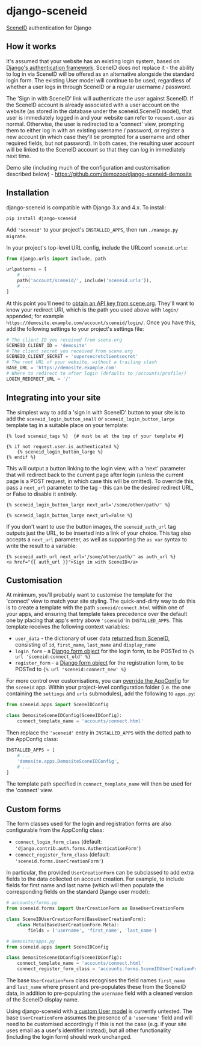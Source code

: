 django-sceneid
==============

[SceneID](https://id.scene.org/) authentication for Django

How it works
------------

It's assumed that your website has an existing login system, based on [Django's authentication framework](https://docs.djangoproject.com/en/stable/topics/auth/). SceneID does not replace it - the ability to log in via SceneID will be offered as an alternative alongside the standard login form. The existing User model will continue to be used, regardless of whether a user logs in through SceneID or a regular username / password.

The 'Sign in with SceneID' link will authenticate the user against SceneID. If the SceneID account is already associated with a user account on the website (as stored in the database under the sceneid.SceneID model), that user is immediately logged in and your website can refer to `request.user` as normal. Otherwise, the user is redirected to a 'connect' view, prompting them to either log in with an existing username / password, or register a new account (in which case they'll be prompted for a username and other required fields, but not password). In both cases, the resulting user account will be linked to the SceneID account so that they can log in immediately next time.

Demo site (including much of the configuration and customisation described below) - https://github.com/demozoo/django-sceneid-demosite

Installation
------------

django-sceneid is compatible with Django 3.x and 4.x. To install:

```shell
pip install django-sceneid
```

Add `'sceneid'` to your project's `INSTALLED_APPS`, then run `./manage.py migrate`.

In your project's top-level URL config, include the URLconf `sceneid.urls`:

```python
from django.urls import include, path

urlpatterns = [
    # ...
    path('account/sceneid/', include('sceneid.urls')),
    # ...
]
```

At this point you'll need to [obtain an API key from scene.org](https://id.scene.org/docs/#api-keys). They'll want to know your redirect URI, which is the path you used above with `login/` appended; for example `https://demosite.example.com/account/sceneid/login/`. Once you have this, add the following settings to your project's settings file:

```python
# The client ID you received from scene.org
SCENEID_CLIENT_ID = 'demosite'
# The client secret you received from scene.org
SCENEID_CLIENT_SECRET = 'supersecretclientsecret'
# The root URL of your website, without a trailing slash
BASE_URL = 'https://demosite.example.com'
# Where to redirect to after login (defaults to /accounts/profile/)
LOGIN_REDIRECT_URL = '/'
```

Integrating into your site
--------------------------

The simplest way to add a 'sign in with SceneID' button to your site is to add the `sceneid_login_button_small` or `sceneid_login_button_large` template tag in a suitable place on your template:

```html+django
{% load sceneid_tags %}  {# must be at the top of your template #}

{% if not request.user.is_authenticated %}
    {% sceneid_login_button_large %}
{% endif %}
```

This will output a button linking to the login view, with a 'next' parameter that will redirect back to the current page after login (unless the current page is a POST request, in which case this will be omitted). To override this, pass a `next_url` parameter to the tag - this can be the desired redirect URL, or False to disable it entirely.

```html+django
{% sceneid_login_button_large next_url='/some/other/path/' %}

{% sceneid_login_button_large next_url=False %}
```

If you don't want to use the button images, the `sceneid_auth_url` tag outputs just the URL, to be inserted into a link of your choice. This tag also accepts a `next_url` parameter, as well as supporting the `as var` syntax to write the result to a variable:

```html+django
{% sceneid_auth_url next_url='/some/other/path/' as auth_url %}
<a href="{{ auth_url }}">Sign in with SceneID</a>
```

Customisation
-------------

At minimum, you'll probably want to customise the template for the 'connect' view to match your site styling. The quick-and-dirty way to do this is to create a template with the path `sceneid/connect.html` within one of your apps, and ensuring that template takes precedence over the default one by placing that app's entry above `'sceneid'`in `INSTALLED_APPS`. This template receives the following context variables:

* `user_data` - the dictionary of user data [returned from SceneID](https://id.scene.org/docs/#cmd-me), consisting of `id`, `first_name`, `last_name` and `display_name`
* `login_form` - a [Django form object](https://docs.djangoproject.com/en/stable/topics/forms/#the-template) for the login form, to be POSTed to `{% url 'sceneid:connect_old' %}`
* `register_form` - a [Django form object](https://docs.djangoproject.com/en/stable/topics/forms/#the-template) for the registration form, to be POSTed to `{% url 'sceneid:connect_new' %}`

For more control over customisations, you can [override the AppConfig](https://docs.djangoproject.com/en/stable/ref/applications/#for-application-users) for the `sceneid` app. Within your project-level configuration folder (i.e. the one containing the `settings` and `urls` submodules), add the following to `apps.py`:

```python
from sceneid.apps import SceneIDConfig

class DemositeSceneIDConfig(SceneIDConfig):
    connect_template_name = 'accounts/connect.html'
```

Then replace the `'sceneid'` entry in `INSTALLED_APPS` with the dotted path to the AppConfig class:

```python
INSTALLED_APPS = [
    # ...
    'demosite.apps.DemositeSceneIDConfig',
    # ...
]
```

The template path specified in `connect_template_name` will then be used for the 'connect' view.

Custom forms
------------

The form classes used for the login and registration forms are also configurable from the AppConfig class:

* `connect_login_form_class` (default: `'django.contrib.auth.forms.AuthenticationForm'`)
* `connect_register_form_class` (default: `'sceneid.forms.UserCreationForm'`)

In particular, the provided `UserCreationForm` can be subclassed to add extra fields to the data collected on account creation. For example, to include fields for first name and last name (which will then populate the corresponding fields on the standard Django user model):

```python
# accounts/forms.py
from sceneid.forms import UserCreationForm as BaseUserCreationForm

class SceneIDUserCreationForm(BaseUserCreationForm):
    class Meta(BaseUserCreationForm.Meta):
        fields = ('username', 'first_name', 'last_name')
```

```python
# demosite/apps.py
from sceneid.apps import SceneIDConfig

class DemositeSceneIDConfig(SceneIDConfig):
    connect_template_name = 'accounts/connect.html'
    connect_register_form_class = 'accounts.forms.SceneIDUserCreationForm'
```

The base `UserCreationForm` class recognises the field names `first_name` and `last_name` where present and pre-populates these from the SceneID data, in addition to pre-populating the `username` field with a cleaned version of the SceneID display name.

Using django-sceneid with [a custom User model](https://docs.djangoproject.com/en/stable/topics/auth/customizing/#substituting-a-custom-user-model) is currently untested. The base `UserCreationForm` assumes the presence of a `'username'` field and will need to be customised accordingly if this is not the case (e.g. if your site uses email as a user's identifier instead), but all other functionality (including the login form) should work unchanged.
